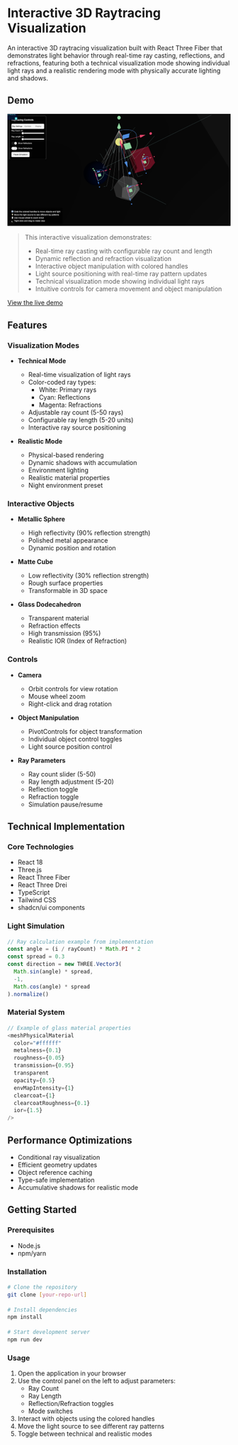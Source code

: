 # Interactive 3D Raytracing Visualization

An interactive 3D raytracing visualization built with React Three Fiber that demonstrates light behavior through real-time ray casting, reflections, and refractions, featuring both a technical visualization mode showing individual light rays and a realistic rendering mode with physically accurate lighting and shadows.

## Demo

![Raytracing Demo](./public/raytracing-demo.png)

> This interactive visualization demonstrates:
> - Real-time ray casting with configurable ray count and length
> - Dynamic reflection and refraction visualization
> - Interactive object manipulation with colored handles
> - Light source positioning with real-time ray pattern updates
> - Technical visualization mode showing individual light rays
> - Intuitive controls for camera movement and object manipulation

[View the live demo](https://raytracing-fawn.vercel.app/)

## Features

### Visualization Modes
- **Technical Mode**
  - Real-time visualization of light rays
  - Color-coded ray types:
    - White: Primary rays
    - Cyan: Reflections
    - Magenta: Refractions
  - Adjustable ray count (5-50 rays)
  - Configurable ray length (5-20 units)
  - Interactive ray source positioning

- **Realistic Mode**
  - Physical-based rendering
  - Dynamic shadows with accumulation
  - Environment lighting
  - Realistic material properties
  - Night environment preset

### Interactive Objects
- **Metallic Sphere**
  - High reflectivity (90% reflection strength)
  - Polished metal appearance
  - Dynamic position and rotation

- **Matte Cube**
  - Low reflectivity (30% reflection strength)
  - Rough surface properties
  - Transformable in 3D space

- **Glass Dodecahedron**
  - Transparent material
  - Refraction effects
  - High transmission (95%)
  - Realistic IOR (Index of Refraction)

### Controls
- **Camera**
  - Orbit controls for view rotation
  - Mouse wheel zoom
  - Right-click and drag rotation

- **Object Manipulation**
  - PivotControls for object transformation
  - Individual object control toggles
  - Light source position control

- **Ray Parameters**
  - Ray count slider (5-50)
  - Ray length adjustment (5-20)
  - Reflection toggle
  - Refraction toggle
  - Simulation pause/resume

## Technical Implementation

### Core Technologies
- React 18
- Three.js
- React Three Fiber
- React Three Drei
- TypeScript
- Tailwind CSS
- shadcn/ui components

### Light Simulation
```typescript
// Ray calculation example from implementation
const angle = (i / rayCount) * Math.PI * 2
const spread = 0.3
const direction = new THREE.Vector3(
  Math.sin(angle) * spread,
  -1,
  Math.cos(angle) * spread
).normalize()
```

### Material System
```typescript
// Example of glass material properties
<meshPhysicalMaterial
  color="#ffffff"
  metalness={0.1}
  roughness={0.05}
  transmission={0.95}
  transparent
  opacity={0.5}
  envMapIntensity={1}
  clearcoat={1}
  clearcoatRoughness={0.1}
  ior={1.5}
/>
```

## Performance Optimizations
- Conditional ray visualization
- Efficient geometry updates
- Object reference caching
- Type-safe implementation
- Accumulative shadows for realistic mode

## Getting Started

### Prerequisites
- Node.js
- npm/yarn

### Installation
```bash
# Clone the repository
git clone [your-repo-url]

# Install dependencies
npm install

# Start development server
npm run dev
```

### Usage
1. Open the application in your browser
2. Use the control panel on the left to adjust parameters:
   - Ray Count
   - Ray Length
   - Reflection/Refraction toggles
   - Mode switches
3. Interact with objects using the colored handles
4. Move the light source to see different ray patterns
5. Toggle between technical and realistic modes
